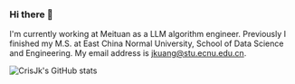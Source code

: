### Hi there 👋

<!--
**CrisJk/CrisJk** is a ✨ _special_ ✨ repository because its `README.md` (this file) appears on your GitHub profile.
-->

I'm currently working at Meituan as a LLM algorithm engineer. Previously I finished my M.S. at East China Normal University, School of Data Science and Engineering. My email address is jkuang@stu.ecnu.edu.cn.

![CrisJk's GitHub stats](https://github-readme-stats.vercel.app/api?username=CrisJk)
